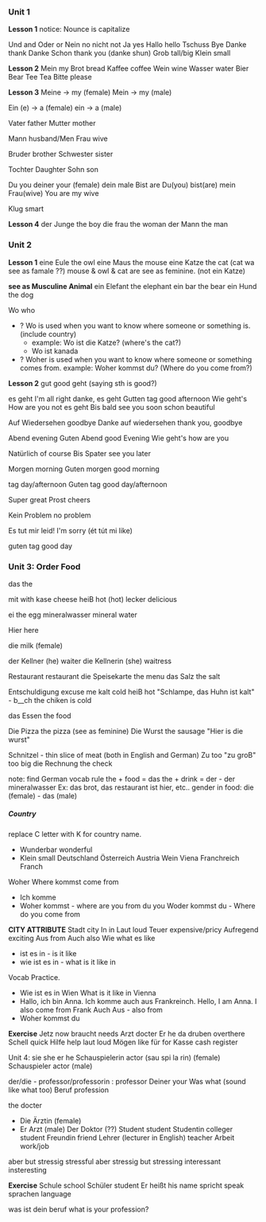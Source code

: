 ### **Unit 1**

**Lesson 1**
notice: Nounce is capitalize

Und and
Oder or
Nein no
	nicht not
Ja yes
Hallo hello
Tschuss Bye
Danke thank
	Danke Schon thank you (danke shun)
Grob tall/big
Klein small

**Lesson 2**
Mein my
Brot bread
Kaffee coffee
Wein wine
Wasser water
Bier Bear
Tee Tea
Bitte please

**Lesson 3**
Meine -> my (female)
Mein -> my (male)

Ein (e) -> a (female)
ein -> a (male)

Vater father
Mutter mother

Mann husband/Men
Frau wive


Bruder brother
Schwester sister

Tochter Daughter
Sohn son

Du you
	deiner your (female)
	dein male
Bist are
	Du(you) bist(are) mein Frau(wive) You are my wive

Klug smart

**Lesson 4**
der Junge  the boy
die frau  the woman
der Mann  the man


### **Unit 2**

**Lesson 1**
eine Eule the owl
eine Maus the mouse
eine Katze the cat (cat wa see as famale ??)
	mouse & owl & cat are see as feminine.
(not ein Katze)

**see as Musculine Animal**
ein Elefant the  elephant
ein bar the bear
ein Hund the dog

Wo who
+ ? Wo is used when you want to know where someone or something is. (include country)
	- example: Wo ist die Katze? (where's the cat?)
	- Wo ist kanada
+ ? Woher is used when you want to know where someone or something comes from. 
	example: Woher kommst du? (Where do you come from?)

**Lesson 2**
gut good
geht (saying sth is good?)

es geht I'm all right 
	danke, es geht
Gutten tag good afternoon
Wie geht's How are you
	not es geht
Bis bald see you soon
schon beautiful

Auf Wiedersehen goodbye
Danke auf wiedersehen thank you, goodbye

Abend evening
Guten Abend good Evening
Wie geht's how are you

Natürlich of course
Bis Spater see you later


Morgen morning
Guten morgen good morning

tag day/afternoon
Guten tag good day/afternoon

Super great
Prost cheers

Kein Problem no problem

Es tut mir leid! I'm sorry (ét tút mi like)

guten tag good day


### Unit 3: Order Food

das the

mit with
kase cheese
heiB hot (hot)
lecker delicious

ei the egg
mineralwasser mineral water

Hier here

die milk (female)

der Kellner (he) waiter
die Kellnerin (she) waitress

Restaurant restaurant
die Speisekarte the menu
das Salz the salt

Entschuldigung excuse me
kalt cold
heiB hot
"Schlampe, das Huhn ist kalt" - b__ch the chiken is cold

das Essen the food

Die Pizza the pizza (see as feminine)
Die Wurst the sausage
"Hier is die wurst"

Schnitzel - thin slice of meat (both in English and German)
Zu too
"zu groB" too big
die Rechnung the check

note: find German vocab rule
the + food = das
the + drink = der - der mineralwasser
	Ex: das brot, das restaurant ist hier, etc..
gender in food: die (female) - das (male)

##### Country
replace C letter with K for country name. 
+ Wunderbar wonderful
+ Klein small
Deutschland
Österreich Austria
	Wein Viena
Franchreich Franch

Woher Where 
kommst come from
+ Ich komme
+ Woher kommst - where are you from
du you
	Woder kommst du - Where do you come from

**CITY ATTRIBUTE**
Stadt city
In in
	Laut loud
Teuer expensive/pricy
Aufregend exciting
Aus from
Auch also
Wie what
es like
+ ist es in - is it like 
+ wie ist es in - what is it like in

Vocab Practice.
+ Wie ist es in Wien
	What is it like in Vienna
+ Hallo, ich bin Anna. Ich komme auch aus Frankreinch.
	Hello, I am Anna. I also come from Frank
Auch Aus - also from 
+ Woher kommst du

**Exercise**
Jetz now
braucht needs
Arzt docter
Er he
da druben overthere
Schell quick
Hilfe help
laut loud
Mögen like
für for
Kasse cash register

Unit 4: 
sie she
er he
Schauspielerin actor (sau spi la rin) (female)
Schauspieler actor (male)

der/die - professor/professorin : professor
Deiner your
Was what (sound like what too)
Beruf profession

the docter 
+ Die Ärztin  (female)
+ Er Arzt (male)
Der Doktor (??)
Student student
Studentin colleger student
Freundin friend
Lehrer (lecturer in English)  teacher
Arbeit work/job

aber but
stressig stressful
	aber stressig but stressing
interessant insteresting

**Exercise**
Schule school
Schüler student
Er heißt his name
spricht speak
sprachen language


was ist dein beruf 
	what is your profession?